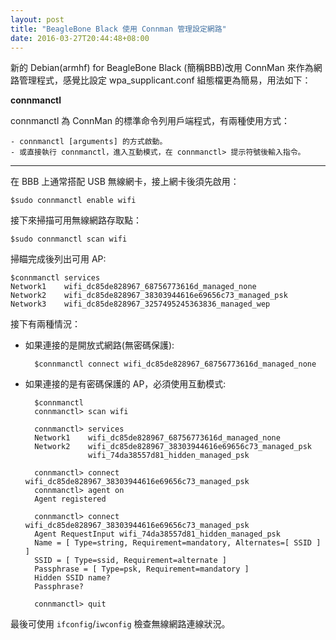 ```yaml
---
layout: post
title: "BeagleBone Black 使用 Connman 管理設定網路"
date: 2016-03-27T20:44:48+08:00
---
```


新的 Debian(armhf) for BeagleBone Black (簡稱BBB)改用 ConnMan 來作為網路管理程式，感覺比設定 wpa_supplicant.conf 組態檔更為簡易，用法如下：

**connmanctl**

connmanctl 為 ConnMan 的標準命令列用戶端程式，有兩種使用方式：

	- connmanctl [arguments] 的方式啟動。
	- 或直接執行 connmanctl，進入互動模式，在 connmanctl> 提示符號後輸入指令。

---
在 BBB 上通常搭配 USB 無線網卡，接上網卡後須先啟用：

	$sudo connmanctl enable wifi

接下來掃描可用無線網路存取點：

	$sudo connmanctl scan wifi
	
掃瞄完成後列出可用 AP:

	$connmanctl services
	Network1	wifi_dc85de828967_68756773616d_managed_none
	Network2	wifi_dc85de828967_38303944616e69656c73_managed_psk 
	Network3	wifi_dc85de828967_3257495245363836_managed_wep	
接下有兩種情況：
	
- 如果連接的是開放式網路(無密碼保護):

		$connmanctl connect wifi_dc85de828967_68756773616d_managed_none
	
- 如果連接的是有密碼保護的 AP，必須使用互動模式:

		$connmanctl
		connmanctl> scan wifi
		
		connmanctl> services
		Network1	wifi_dc85de828967_68756773616d_managed_none
		Network2	wifi_dc85de828967_38303944616e69656c73_managed_psk 
					wifi_74da38557d81_hidden_managed_psk
		
		connmanctl> connect wifi_dc85de828967_38303944616e69656c73_managed_psk
		connmanctl> agent on
		Agent registered
		
		connmanctl> connect wifi_dc85de828967_38303944616e69656c73_managed_psk
		Agent RequestInput wifi_74da38557d81_hidden_managed_psk
		Name = [ Type=string, Requirement=mandatory, Alternates=[ SSID ] ]
		SSID = [ Type=ssid, Requirement=alternate ]
		Passphrase = [ Type=psk, Requirement=mandatory ]
		Hidden SSID name?
		Passphrase?
		
		connmanctl> quit
	
最後可使用 `ifconfig`/`iwconfig` 檢查無線網路連線狀況。
		

	 
